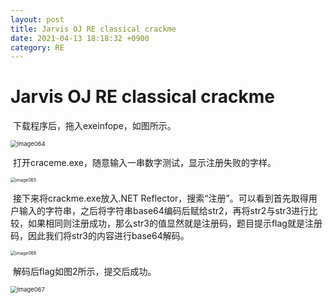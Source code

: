 ```yaml
---
layout: post
title: Jarvis OJ RE classical crackme
date: 2021-04-13 18:18:32 +0900
category: RE
---
```

# Jarvis OJ RE classical crackme 

​		下载程序后，拖入exeinfope，如图所示。

<img src="C:\Users\littleO\Desktop\08183046-尹安程-网络攻防实践.files\image064.png" alt="image064" style="zoom:67%;" />

​		打开craceme.exe，随意输入一串数字测试，显示注册失败的字样。

<img src="C:\Users\littleO\Desktop\08183046-尹安程-网络攻防实践.files\image065.png" alt="image065" style="zoom: 50%;" />

​		接下来将crackme.exe放入.NET Reflector，搜索“注册”。可以看到首先取得用户输入的字符串，之后将字符串base64编码后赋给str2，再将str2与str3进行比较，如果相同则注册成功，那么str3的值显然就是注册码，题目提示flag就是注册码，因此我们将str3的内容进行base64解码。

<img src="C:\Users\littleO\Desktop\08183046-尹安程-网络攻防实践.files\image066.png" alt="image066" style="zoom: 50%;" />

​		解码后flag如图2所示，提交后成功。

<img src="C:\Users\littleO\Desktop\08183046-尹安程-网络攻防实践.files\image067.png" alt="image067" style="zoom: 67%;" />